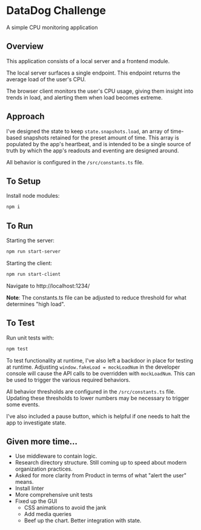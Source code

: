 # DataDog Challenge
A simple CPU monitoring application

## Overview

This application consists of a local server and a frontend module.

The local server surfaces a single endpoint.  This endpoint returns the average load of the user's CPU.

The browser client monitors the user's CPU usage, giving them insight into trends in load, and alerting them when load becomes extreme.

## Approach
I've designed the state to keep `state.snapshots.load`, an array of time-based snapshots retained for the preset amount of time.  This array is populated by the app's heartbeat, and is intended to be a single source of truth by which the app's readouts and eventing are designed around.

All behavior is configured in the `/src/constants.ts` file.

## To Setup
Install node modules:
```bash
npm i
```

## To Run
Starting the server:
```bash
npm run start-server
```

Starting the client:
```bash
npm run start-client
```

Navigate to http://localhost:1234/

__Note__: The constants.ts file can be adjusted to reduce threshold for what determines "high load".  

## To Test
Run unit tests with:
```bash
npm test
```

To test functionality at runtime, I've also left a backdoor in place for testing at runtime.  Adjusting `window.fakeLoad = mockLoadNum` in the developer console will cause the API calls to be overridden with `mockLoadNum`.  This can be used to trigger the various required behaviors.

All behavior thresholds are configured in the `/src/constants.ts` file.  Updating these thresholds to lower numbers may be necessary to trigger some events.

I've also included a pause button, which is helpful if one needs to halt the app to investigate state.

## Given more time...

* Use middleware to contain logic.
* Research directory structure.  Still coming up to speed about modern organization practices.
* Asked for more clarity from Product in terms of what "alert the user" means.
* Install linter
* More comprehensive unit tests
* Fixed up the GUI
    * CSS animations to avoid the jank
    * Add media queries
    * Beef up the chart. Better integration with state.
